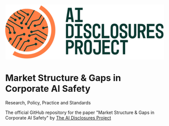 ![image](Figures/green+orange-full-color_lrg.jpg) 

# Market Structure \& Gaps in Corporate AI Safety
Research, Policy, Practice and Standards


The official GitHub repository for the paper "Market Structure \& Gaps in Corporate AI Safety" by [The AI Disclosures Project](https://www.ssrc.org/programs/ai-disclosures-project/)

